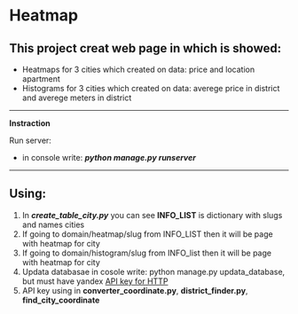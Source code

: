 # Heatmap
## This project creat web page in which is showed:
* Heatmaps for 3 cities which created on data: price and location apartment
* Histograms for 3 cities which created on data: averege price in district and averege meters in district
---
__Instraction__

Run server:
* in console write:  ___python manage.py runserver___
---
## Using:
1. In ___create_table_city.py___ you can see __INFO_LIST__ is dictionary with slugs and names cities
2. If going to domain/heatmap/slug from INFO_LIST then it will be page with heatmap for city
3. If going to domain/histogram/slug from INFO_list then it will be page with heatmap for city
4. Updata databasae in cosole write: python manage.py updata_database, but must have yandex [API key for HTTP](https://passport.yandex.ru/) 
5. API key using in __converter_coordinate.py__, __district_finder.py__, __find_city_coordinate__ 
